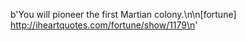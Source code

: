 b'You will pioneer the first Martian colony.\n\n[fortune] http://iheartquotes.com/fortune/show/1179\n'